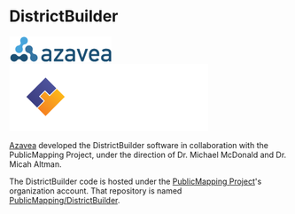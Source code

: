 # DistrictBuilder

![Azavea](https://github.com/azavea/DistrictBuilder/raw/master/azavea_RGB_72dpi_trans_sm.png)
![DistrictBuilder](https://github.com/azavea/DistrictBuilder/raw/master/districtbuilder_color-white_sm.png)

[Azavea](http://www.azavea.com) developed the DistrictBuilder software in collaboration with the PublicMapping Project, under the direction of Dr. Michael McDonald and Dr. Micah Altman.

The DistrictBuilder code is hosted under the [PublicMapping Project](http://www.publicmapping.org/)'s organization account. That repository is named [PublicMapping/DistrictBuilder](https://github.com/PublicMapping/DistrictBuilder).
